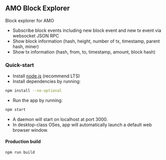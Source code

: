 ## AMO Block Explorer
Block explorer for AMO
- Subscribe block events including new block event and new tx event via websocket JSON RPC
- Show block information (hash, height, number of tx, timestamp, parent hash, miner)
- Show tx information (hash, from, to, timestamp, amount, block hash)

### Quick-start
- Install [node.js](https://nodejs.org/en/) (recommend LTS)
- Install dependencies by running:
```bash
npm install --no-optional
```
- Run the app by running:
```bash
npm start
```
- A daemon will start on localhost at port 3000.
- In desktop-class OSes, app will automatically launch a default web browser window.

#### Production build
```bash
npm run build
```
